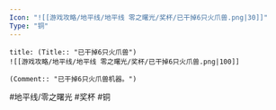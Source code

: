 ```yaml
---
Icon: "![[游戏攻略/地平线/地平线 零之曙光/奖杯/已干掉6只火爪兽.png|30]]"
Type: "铜"
---
```

```ad-common-bronze-trophy
title: (Title:: "已干掉6只火爪兽")
![[游戏攻略/地平线/地平线 零之曙光/奖杯/已干掉6只火爪兽.png|100]]

(Comment:: "已干掉6只火爪兽机器。")
```

#地平线/零之曙光 #奖杯 #铜
